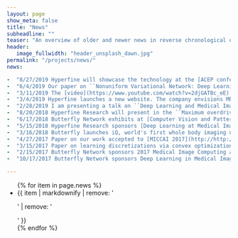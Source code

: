 ```yaml
---
layout: page
show_meta: false
title: "News"
subheadline: ""
teaser: "An overview of older and newer news in reverse chronological order"
header:
   image_fullwidth: "header_unsplash_dawn.jpg"
permalink: "/projects/news/"
news:

-  "8/27/2019 Hyperfine will showcase the technology at the [ACEP conference](https://www.acep.org/acep19/generalinfo/about-acep-sa/) in Denver on Oct 27-30. Come and see us."
-  "6/4/2019 Our paper on ``Nonuniform Variational Network: Deep Learning for Accelerated Nonuniform MR Image Reconstruction'' was accepted and will be presented at the [MICCAI 2019](https://www.miccai2019.org) conference in Shenzhen."
-  "3/11/2019 The [video](https://www.youtube.com/watch?v=2djGATBc_eE) of my talk on our work on ``Deep MR image reconstruction across k­-space and image domain'' has been posted on [i2i Workshop](http://cai2r.net/i2i) 2018 web site."
-  "3/4/2019 Hyperfine launches a new website. The company envisions MR systems that are portable at the Point of Care. Imagine MR directly at the bedside - no need for a shielded room."
-  "2/28/2019 I am presenting a talk on ``Deep Learning and Medical Imaging for Streamlining MRI Exams'' at Stony Brook's Biomedical Informatics Grand Rounds."
-  "8/20/2018 Hyperfine Research will present in the ``Maximum overdrive: the AI revolution'' session at the [i2i Workshop](http://cai2r.net/i2i) in NYC."
-  "6/17/2018 Butterfly Network exhibits at [Computer Vision and Pattern Recognition (CVPR) 2018](http://cvpr2018.thecvf.com/) conference."
-  "5/15/2018 Hyperfine Research sponsors [Deep Learning at Medical Image Analysis Workshop](https://cs.adelaide.edu.au/~dlmia4/) at [MICCAI 2018](http://www.miccai2018.org/)."
-  "3/16/2018 Butterfly launches iQ, world's first whole body imaging ultrasound platform that plugs into an iPhone and costs under $2,000." 
-  "4/27/2017 Paper on our work accepted to [MICCAI 2017](http://http://www.miccai2017.org/)."
-  "3/15/2017 Paper on learning discretizations via convex optimization accepted to the Machine Learning journal."
-  "2/15/2017 Butterfly Network sponsors 2017 Medical Image Computing and Computer Assisted Intervention (MICCAI) conference."
-  "10/17/2017 Butterfly Network sponsors Deep Learning in Medical Imaging at MICCAI 2016."

---
```


<ul>
    {% for item in page.news %}
    <li>{{ item | markdownify | remove: '<p>' | remove: '</p>' }}</li>
    {% endfor %}
</ul>

